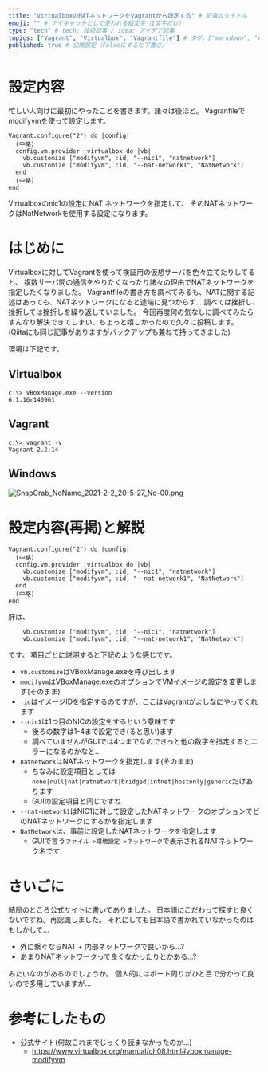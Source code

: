 ```yaml
---
title: "VirtualboxのNATネットワークをVagrantから設定する" # 記事のタイトル
emoji: "" # アイキャッチとして使われる絵文字（1文字だけ）
type: "tech" # tech: 技術記事 / idea: アイデア記事
topics: ["Vagrant", "Virtualbox", "Vagrantfile"] # タグ。["markdown", "rust", "aws"]のように指定する
published: true # 公開設定（falseにすると下書き）
---
```


# 設定内容

忙しい人向けに最初にやったことを書きます。諸々は後ほど。
Vagranfileでmodifyvmを使って設定します。

```text:Vagrantfile
Vagrant.configure("2") do |config|
  (中略)
  config.vm.provider :virtualbox do |vb|
    vb.customize ["modifyvm", :id, "--nic1", "natnetwork"]
    vb.customize ["modifyvm", :id, "--nat-network1", "NatNetwork"]
  end
  (中略)
end
```
Virtualboxのnic1の設定にNAT ネットワークを指定して、
そのNATネットワークはNatNetworkを使用する設定になります。


# はじめに
Virtualboxに対してVagrantを使って検証用の仮想サーバを色々立てたりしてると、
複数サーバ間の通信をやりたくなったり諸々の理由でNATネットワークを指定したくなりました。
Vagrantfileの書き方を調べてみるも、NATに関する記述はあっても、NATネットワークになると途端に見つからず…
調べては挫折し、挫折しては挫折しを繰り返していました。
今回再度何の気なしに調べてみたらすんなり解決できてしまい、ちょっと嬉しかったので久々に投稿します。  
(Qiitaにも同じ記事がありますがバックアップも兼ねて持ってきました)


環境は下記です。

## Virtualbox

```
c:\> VBoxManage.exe --version
6.1.16r140961
```

## Vagrant

```
c:\> vagrant -v
Vagrant 2.2.14
```

## Windows

![SnapCrab_NoName_2021-2-2_20-5-27_No-00.png](https://qiita-image-store.s3.ap-northeast-1.amazonaws.com/0/51498/c9fadaaf-1b9c-5c0c-e96b-40032139b728.png)

# 設定内容(再掲)と解説

```text:Vagrantfile
Vagrant.configure("2") do |config|
  (中略)
  config.vm.provider :virtualbox do |vb|
    vb.customize ["modifyvm", :id, "--nic1", "natnetwork"]
    vb.customize ["modifyvm", :id, "--nat-network1", "NatNetwork"]
  end
  (中略)
end
```
肝は、

```
    vb.customize ["modifyvm", :id, "--nic1", "natnetwork"]
    vb.customize ["modifyvm", :id, "--nat-network1", "NatNetwork"]
```
です。
項目ごとに説明すると下記のような感じです。

* `vb.customize`はVBoxManage.exeを呼び出します
* `modifyvm`はVBoxManage.exeのオプションでVMイメージの設定を変更します(そのまま)
* `:id`はイメージIDを指定するのですが、ここはVagrantがよしなにやってくれます
* `--nic1`は1つ目のNICの設定をするという意味です
    * 後ろの数字は1-4まで設定でき(ると思い)ます
    * 調べていませんがGUIでは4つまでなのできっと他の数字を指定するとエラーになるのかなと…
* `natnetwork`はNATネットワークを指定します(そのまま)
    * ちなみに設定項目としては`none|null|nat|natnetwork|bridged|intnet|hostonly|generic`だけあります
    * GUIの設定項目と同じですね
* `--nat-network1`はNIC1に対して設定したNATネットワークのオプションでどのNATネットワークにするかを指定します
* `NatNetwork`は、事前に設定したNATネットワークを指定します
    * GUIで言う`ファイル->環境設定->ネットワーク`で表示されるNATネットワーク名です

# さいごに

結局のところ公式サイトに書いてありました。
日本語にこだわって探すと良くないですね。再認識しました。
それにしても日本語で書かれていなかったのはもしかして…

* 外に繋ぐならNAT + 内部ネットワークで良いから…?
* あまりNATネットワークって良くなかったりとかある…?

みたいなのがあるのでしょうか。
個人的にはポート周りがひと目で分かって良いので多用していますが…


# 参考にしたもの

* 公式サイト(何故これまでじっくり読まなかったのか…)
    * https://www.virtualbox.org/manual/ch08.html#vboxmanage-modifyvm

